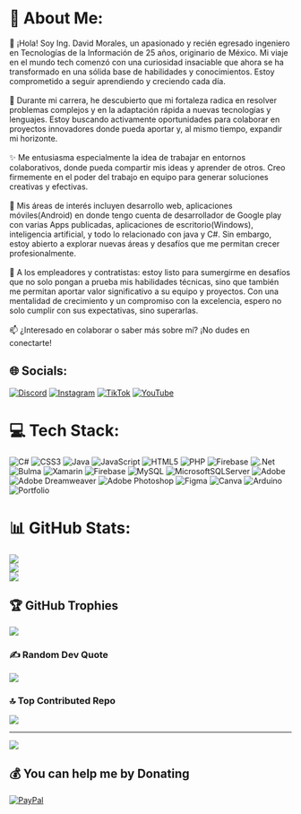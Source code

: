 # 💫 About Me:
👋 ¡Hola! Soy Ing. David Morales, un apasionado y recién egresado ingeniero en Tecnologías de la Información de 25 años, originario de México. Mi viaje en el mundo tech comenzó con una curiosidad insaciable que ahora se ha transformado en una sólida base de habilidades y conocimientos. Estoy comprometido a seguir aprendiendo y creciendo cada día.<br><br>🚀 Durante mi carrera, he descubierto que mi fortaleza radica en resolver problemas complejos y en la adaptación rápida a nuevas tecnologías y lenguajes. Estoy buscando activamente oportunidades para colaborar en proyectos innovadores donde pueda aportar y, al mismo tiempo, expandir mi horizonte.<br><br>✨ Me entusiasma especialmente la idea de trabajar en entornos colaborativos, donde pueda compartir mis ideas y aprender de otros. Creo firmemente en el poder del trabajo en equipo para generar soluciones creativas y efectivas.<br><br>🌟 Mis áreas de interés incluyen desarrollo web, aplicaciones móviles(Android) en donde tengo cuenta de desarrollador de Google play con varias Apps publicadas, aplicaciones de escritorio(Windows), inteligencia artificial, y todo lo relacionado con java y C#. Sin embargo, estoy abierto a explorar nuevas áreas y desafíos que me permitan crecer profesionalmente.<br><br>💼 A los empleadores y contratistas: estoy listo para sumergirme en desafíos que no solo pongan a prueba mis habilidades técnicas, sino que también me permitan aportar valor significativo a su equipo y proyectos. Con una mentalidad de crecimiento y un compromiso con la excelencia, espero no solo cumplir con sus expectativas, sino superarlas.<br><br>📫 ¿Interesado en colaborar o saber más sobre mí? ¡No dudes en conectarte!


## 🌐 Socials:
[![Discord](https://img.shields.io/badge/Discord-%237289DA.svg?logo=discord&logoColor=white)](https://discord.gg/Tr-Android#2525) [![Instagram](https://img.shields.io/badge/Instagram-%23E4405F.svg?logo=Instagram&logoColor=white)](https://instagram.com/daviid_danger) [![TikTok](https://img.shields.io/badge/TikTok-%23000000.svg?logo=TikTok&logoColor=white)](https://tiktok.com/@tr_android) [![YouTube](https://img.shields.io/badge/YouTube-%23FF0000.svg?logo=YouTube&logoColor=white)](https://youtube.com/@TrAndroid) 

# 💻 Tech Stack:
![C#](https://img.shields.io/badge/c%23-%23239120.svg?style=flat&logo=csharp&logoColor=white) ![CSS3](https://img.shields.io/badge/css3-%231572B6.svg?style=flat&logo=css3&logoColor=white) ![Java](https://img.shields.io/badge/java-%23ED8B00.svg?style=flat&logo=openjdk&logoColor=white) ![JavaScript](https://img.shields.io/badge/javascript-%23323330.svg?style=flat&logo=javascript&logoColor=%23F7DF1E) ![HTML5](https://img.shields.io/badge/html5-%23E34F26.svg?style=flat&logo=html5&logoColor=white) ![PHP](https://img.shields.io/badge/php-%23777BB4.svg?style=flat&logo=php&logoColor=white) ![Firebase](https://img.shields.io/badge/firebase-%23039BE5.svg?style=flat&logo=firebase) ![.Net](https://img.shields.io/badge/.NET-5C2D91?style=flat&logo=.net&logoColor=white) ![Bulma](https://img.shields.io/badge/bulma-00D0B1?style=flat&logo=bulma&logoColor=white) ![Xamarin](https://img.shields.io/badge/Xamarin-3199DC?style=flat&logo=xamarin&logoColor=white) ![Firebase](https://img.shields.io/badge/Firebase-039BE5?style=flat&logo=Firebase&logoColor=white) ![MySQL](https://img.shields.io/badge/mysql-%2300000f.svg?style=flat&logo=mysql&logoColor=white) ![MicrosoftSQLServer](https://img.shields.io/badge/Microsoft%20SQL%20Server-CC2927?style=flat&logo=microsoft%20sql%20server&logoColor=white) ![Adobe](https://img.shields.io/badge/adobe-%23FF0000.svg?style=flat&logo=adobe&logoColor=white) ![Adobe Dreamweaver](https://img.shields.io/badge/Adobe%20Dreamweaver-FF61F6.svg?style=flat&logo=Adobe%20Dreamweaver&logoColor=white) ![Adobe Photoshop](https://img.shields.io/badge/adobe%20photoshop-%2331A8FF.svg?style=flat&logo=adobe%20photoshop&logoColor=white) ![Figma](https://img.shields.io/badge/figma-%23F24E1E.svg?style=flat&logo=figma&logoColor=white) ![Canva](https://img.shields.io/badge/Canva-%2300C4CC.svg?style=flat&logo=Canva&logoColor=white) ![Arduino](https://img.shields.io/badge/-Arduino-00979D?style=flat&logo=Arduino&logoColor=white) ![Portfolio](https://img.shields.io/badge/Portfolio-%23000000.svg?style=flat&logo=firefox&logoColor=#FF7139)
# 📊 GitHub Stats:
![](https://github-readme-stats.vercel.app/api?username=daviiddanger&theme=tokyonight&hide_border=false&include_all_commits=false&count_private=false)<br/>
![](https://github-readme-streak-stats.herokuapp.com/?user=daviiddanger&theme=tokyonight&hide_border=false)<br/>
![](https://github-readme-stats.vercel.app/api/top-langs/?username=daviiddanger&theme=tokyonight&hide_border=false&include_all_commits=false&count_private=false&layout=compact)

## 🏆 GitHub Trophies
![](https://github-profile-trophy.vercel.app/?username=daviiddanger&theme=dark_dimmed&no-frame=false&no-bg=true&margin-w=4)

### ✍️ Random Dev Quote
![](https://quotes-github-readme.vercel.app/api?type=horizontal&theme=radical)

### 🔝 Top Contributed Repo
![](https://github-contributor-stats.vercel.app/api?username=daviiddanger&limit=5&theme=dark_dimmed&combine_all_yearly_contributions=true)

---
[![](https://visitcount.itsvg.in/api?id=daviiddanger&icon=0&color=1)](https://visitcount.itsvg.in)

  ## 💰 You can help me by Donating
  [![PayPal](https://img.shields.io/badge/PayPal-00457C?style=for-the-badge&logo=paypal&logoColor=white)](https://paypal.me/TrAndroid) 

  
<!-- Proudly created with GPRM ( https://gprm.itsvg.in ) -->
